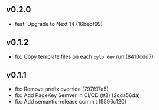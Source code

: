 ## v0.2.0

- feat: Upgrade to Next 14 (16bebf99)

## v0.1.2

- fix: Copy template files on each `xylo dev` run (8410cdd7)

## v0.1.1

- fix: Remove prefix override (797f97a5)
- fix: Add PageKey Semver in CI/CD (#3) (2cda56da)
- fix: Add semantic-release commit (9596c120)

